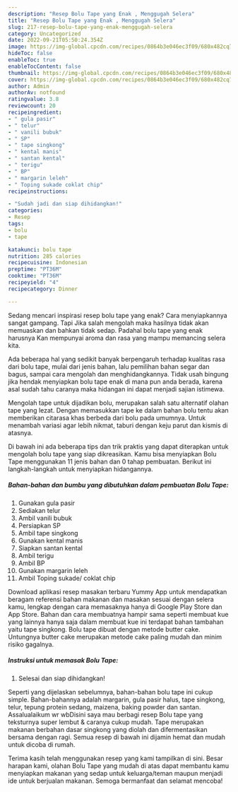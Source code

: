 ```yaml
---
description: "Resep Bolu Tape yang Enak , Menggugah Selera"
title: "Resep Bolu Tape yang Enak , Menggugah Selera"
slug: 217-resep-bolu-tape-yang-enak-menggugah-selera
category: Uncategorized
date: 2022-09-21T05:50:24.354Z
image: https://img-global.cpcdn.com/recipes/0864b3e046ec3f09/680x482cq70/bolu-tape-foto-resep-utama.jpg
hideToc: false
enableToc: true
enableTocContent: false
thumbnail: https://img-global.cpcdn.com/recipes/0864b3e046ec3f09/680x482cq70/bolu-tape-foto-resep-utama.jpg
cover: https://img-global.cpcdn.com/recipes/0864b3e046ec3f09/680x482cq70/bolu-tape-foto-resep-utama.jpg
author: Admin
authorAv: notfound
ratingvalue: 3.8
reviewcount: 20
recipeingredient:
- " gula pasir"
- " telur"
- " vanili bubuk"
- " SP"
- " tape singkong"
- " kental manis"
- " santan kental"
- " terigu"
- " BP"
- " margarin leleh"
- " Toping sukade coklat chip"
recipeinstructions:

- "Sudah jadi dan siap dihidangkan!"
categories:
- Resep
tags:
- bolu
- tape

katakunci: bolu tape 
nutrition: 285 calories
recipecuisine: Indonesian
preptime: "PT36M"
cooktime: "PT36M"
recipeyield: "4"
recipecategory: Dinner

---
```



Sedang mencari inspirasi resep bolu tape yang enak? Cara menyiapkannya sangat gampang. Tapi Jika salah mengolah maka hasilnya tidak akan memuaskan dan bahkan tidak sedap. Padahal bolu tape yang enak harusnya Kan mempunyai aroma dan rasa yang mampu memancing selera kita.


Ada beberapa hal yang sedikit banyak berpengaruh terhadap kualitas rasa dari bolu tape, mulai dari jenis bahan, lalu pemilihan bahan segar dan bagus, sampai cara mengolah dan menghidangkannya. Tidak usah bingung jika hendak menyiapkan bolu tape enak di mana pun anda berada, karena asal sudah tahu caranya maka hidangan ini dapat menjadi sajian istimewa.

Mengolah tape untuk dijadikan bolu, merupakan salah satu alternatif olahan tape yang lezat. Dengan memasukkan tape ke dalam bahan bolu tentu akan memberikan citarasa khas berbeda dari bolu pada umumnya. Untuk menambah variasi agar lebih nikmat, taburi dengan keju parut dan kismis di atasnya.


Di bawah ini ada beberapa tips dan trik praktis yang dapat diterapkan untuk mengolah bolu tape yang siap dikreasikan. Kamu bisa menyiapkan Bolu Tape menggunakan 11 jenis bahan dan 0 tahap pembuatan. Berikut ini langkah-langkah untuk menyiapkan hidangannya.

<!--inarticleads1-->

##### Bahan-bahan dan bumbu yang dibutuhkan dalam pembuatan Bolu Tape:

1. Gunakan  gula pasir
1. Sediakan  telur
1. Ambil  vanili bubuk
1. Persiapkan  SP
1. Ambil  tape singkong
1. Gunakan  kental manis
1. Siapkan  santan kental
1. Ambil  terigu
1. Ambil  BP
1. Gunakan  margarin leleh
1. Ambil  Toping sukade/ coklat chip


Download aplikasi resep masakan terbaru Yummy App untuk mendapatkan beragam referensi bahan makanan dan masakan sesuai dengan selera kamu, lengkap dengan cara memasaknya hanya di Google Play Store dan App Store. Bahan dan cara membuatnya hampir sama seperti membuat kue yang lainnya hanya saja dalam membuat kue ini terdapat bahan tambahan yaitu tape singkong. Bolu tape dibuat dengan metode butter cake. Untungnya butter cake merupakan metode cake paling mudah dan minim risiko gagalnya. 

<!--inarticleads2-->

##### Instruksi untuk memasak Bolu Tape:


1. Selesai dan siap dihidangkan!

Seperti yang dijelaskan sebelumnya, bahan-bahan bolu tape ini cukup simple. Bahan-bahannya adalah margarin, gula pasir halus, tape singkong, telur, tepung protein sedang, maizena, baking powder dan santan. Assalualaikum wr wbDisini saya mau berbagi resep Bolu tape yang teksturnya super lembut &amp; caranya cukup mudah. Tape merupakan makanan berbahan dasar singkong yang diolah dan difermentasikan bersama dengan ragi. Semua resep di bawah ini dijamin hemat dan mudah untuk dicoba di rumah. 

Terima kasih telah menggunakan resep yang kami tampilkan di sini. Besar harapan kami, olahan Bolu Tape yang mudah di atas dapat membantu kamu menyiapkan makanan yang sedap untuk keluarga/teman maupun menjadi ide untuk berjualan makanan. Semoga bermanfaat dan selamat mencoba!
